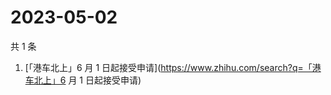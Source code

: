 # 2023-05-02

共 1 条

<!-- BEGIN -->
<!-- 最后更新时间 Tue May 02 2023 08:47:27 GMT+0800 (China Standard Time) -->

1. [「港车北上」6 月 1
   日起接受申请](https://www.zhihu.com/search?q=「港车北上」6 月 1 日起接受申请)

<!-- END -->
